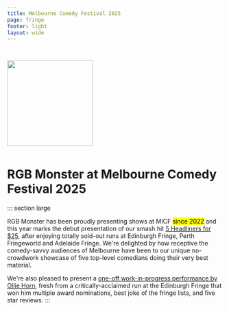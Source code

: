 ```yaml
---
title: Melbourne Comedy Festival 2025
page: fringe
footer: light
layout: wide
---
```


<div class="flexer" style="justify-content: center; margin-top: 3em;"><img src="/monster.webp" style="width: min(200px, 40vw);" /></div>

<h1 class="standalone" style="padding-top: 10px;">
    RGB Monster at Melbourne Comedy Festival 2025
</h1>

::: section large

RGB Monster has been proudly presenting shows at MICF <mark class="subtle">since 2022</mark> and this year marks the debut presentation of our smash hit [5 Headliners for $25](/headliners?festival=Melbourne+2025), after enjoying totally sold-out runs at Edinburgh Fringe, Perth Fringeworld and Adelaide Fringe. We're delighted by how receptive the comedy-savvy audiences of Melbourne have been to our unique no-crowdwork showcase of five top-level comedians doing their very best material.

We're also pleased to present a [one-off work-in-progress performance by Ollie Horn](/ollie?festival=Melbourne+2025), fresh from a critically-acclaimed run at the Edinburgh Fringe that won him multiple award nominations, best joke of the fringe lists, and five star reviews.
:::

<ShowTypesListing filter="Melbourne 2025" />
